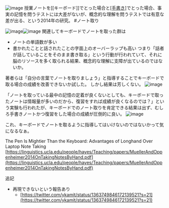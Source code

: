 
![image](https://gyazo.com/5cf4eb7a6a0d719bd3962ff12afb527c/thumb/1000)
授業ノートを[[キーボード]]でとった場合と[[手書き]](longhand)でとった場合、事実の記憶を問うテストには大差がないが、概念的な理解を問うテストでは有意な差が出る、という2014年の研究。  #ノート取り

![image](https://gyazo.com/2c0b3b067f4a502d02e7bc8b3f98b50b/thumb/1000)![image](https://gyazo.com/95e3fea3959285c2dd3faf3af20a12c7/thumb/1000)
関連してキーボードでノートを取った群は
- ノートの単語数が多い
- 書かれたことと話されたことの字面上のオーバーラップも高い
つまり「話者が話していることをそのまま書き取る」という行動が行われていて、それに脳のリソースを多く取られる結果、概念的な理解に支障が出ているのではないか。

著者らは「自分の言葉でノートを取りましょう」と指導することでキーボードで取る場合の成績を改善できないか試した。
しかし結果は芳しくない。
![image](https://gyazo.com/02a9b369974ebd04d25593ce19592204/thumb/1000)

「ノートを取っている最中の記憶の定着が良くないとしても、キーボードで取ったノートは情報量が多いのだから、復習をすれば成績が良くなるのでは？」という実験も行われたが、キーボードでのノート取りを肯定できる結果は出ず、むしろ手書きノートかつ復習をした場合の成績が圧倒的に良い。
![image](https://gyazo.com/0a0acc4eccedfb81280f108d0d6bb4f3/thumb/1000)

これ、キーボードでノートを取るように指導してはいけないのではないかって気になるなぁ。

The Pen Is Mightier Than the Keyboard: Advantages of Longhand Over Laptop Note Taking
[https://linguistics.ucla.edu/people/hayes/Teaching/papers/MuellerAndOppenheimer2014OnTakingNotesByHand.pdf](https://linguistics.ucla.edu/people/hayes/Teaching/papers/MuellerAndOppenheimer2014OnTakingNotesByHand.pdf)

追記
- 再現できないという報告あり
    - [https://twitter.com/ykamit/status/1363749846172139521?s=21](https://twitter.com/ykamit/status/1363749846172139521?s=21)
